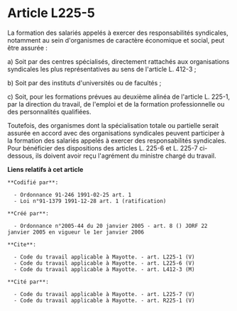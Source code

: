 # Article L225-5

La formation des salariés appelés à exercer des responsabilités syndicales, notamment au sein d'organismes de caractère
économique et social, peut être assurée :

a) Soit par des centres spécialisés, directement rattachés aux organisations syndicales les plus représentatives au sens de
l'article L. 412-3 ;

b) Soit par des instituts d'universités ou de facultés ;

c) Soit, pour les formations prévues au deuxième alinéa de l'article L. 225-1, par la direction du travail, de l'emploi et de
la formation professionnelle ou des personnalités qualifiées.

Toutefois, des organismes dont la spécialisation totale ou partielle serait assurée en accord avec des organisations
syndicales peuvent participer à la formation des salariés appelés à exercer des responsabilités syndicales. Pour bénéficier
des dispositions des articles L. 225-6 et L. 225-7 ci-dessous, ils doivent avoir reçu l'agrément du ministre chargé du
travail.

**Liens relatifs à cet article**

	**Codifié par**:

	  - Ordonnance 91-246 1991-02-25 art. 1
	  - Loi n°91-1379 1991-12-28 art. 1 (ratification)

	**Créé par**:

	  - Ordonnance n°2005-44 du 20 janvier 2005 - art. 8 () JORF 22 janvier 2005 en vigueur le 1er janvier 2006

	**Cite**:

	  - Code du travail applicable à Mayotte. - art. L225-1 (V)
	  - Code du travail applicable à Mayotte. - art. L225-6 (V)
	  - Code du travail applicable à Mayotte. - art. L412-3 (M)

	**Cité par**:

	  - Code du travail applicable à Mayotte. - art. L225-7 (V)
	  - Code du travail applicable à Mayotte. - art. R225-1 (V)
